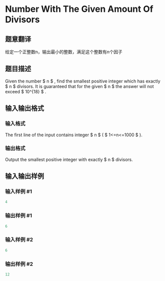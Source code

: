 # Number With The Given Amount Of Divisors

## 题意翻译

给定一个正整数n，输出最小的整数，满足这个整数有n个因子

## 题目描述

Given the number $ n $ , find the smallest positive integer which has exactly $ n $ divisors. It is guaranteed that for the given $ n $ the answer will not exceed $ 10^{18} $ .

## 输入输出格式

### 输入格式

The first line of the input contains integer $ n $ ( $ 1<=n<=1000 $ ).

### 输出格式

Output the smallest positive integer with exactly $ n $ divisors.

## 输入输出样例

### 输入样例 #1

```cpp
4

```
### 输出样例 #1

```cpp
6

```
### 输入样例 #2

```cpp
6

```
### 输出样例 #2

```cpp
12

```
